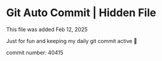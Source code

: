 # Git Auto Commit | Hidden File

This file was added Feb 12, 2025

Just for fun and keeping my daily git commit active 🤪

commit number: 40415
